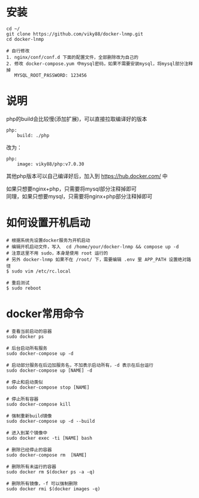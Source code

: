 # 安装
```
cd ~/
git clone https://github.com/viky88/docker-lnmp.git
cd docker-lnmp

# 自行修改
1. nginx/conf/conf.d 下面的配置文件，全部删除改为自己的
2. 修改 docker-compose.yum 中mysql密码，如果不需要安装mysql，将mysql部分注释掉
   MYSQL_ROOT_PASSWORD: 123456

```

# 说明
php的build会比较慢(添加扩展)，可以直接拉取编译好的版本
```
php:
    build: ./php
```
改为：
```
php:
    image: viky88/php:v7.0.30
```
其他php版本可以自己编译好后，加入到 https://hub.docker.com/ 中

如果只想要nginx+php，只需要将mysql部分注释掉即可   
同理，如果只想要mysql，只需要将nginx+php部分注释掉即可

# 如何设置开机启动
```
# 根据系统先设置docker服务为开机启动
# 编辑开机启动文件，写入  cd /home/your/docker-lnmp && compose up -d
# 注意这里不用 sudo，本身是使用 root 运行的
# 另外 docker-lnmp 如果不在 /root/ 下，需要编辑 .env 里 APP_PATH 设置绝对路径
$ sudo vim /etc/rc.local

# 重启测试
$ sudo reboot
```

# docker常用命令
```
# 查看当前启动的容器
sudo docker ps

# 后台启动所有服务
sudo docker-compose up -d  

# 启动部分服务在后边加服务名，不加表示启动所有，-d 表示在后台运行
sudo docker-compose up [NAME] -d

# 停止和启动类似
sudo docker-compose stop [NAME]

# 停止所有容器
sudo docker-compose kill

# 强制重新build镜像
sudo docker-compose up -d --build 

# 进入到某个镜像中
sudo docker exec -ti [NAME] bash

# 删除已经停止的容器
sudo docker-compose rm  [NAME]  

# 删除所有未运行的容器
sudo docker rm $(docker ps -a -q)

# 删除所有镜像，-f 可以强制删除
sudo docker rmi $(docker images -q)
```